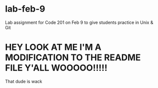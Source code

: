 # lab-feb-9
Lab assignment for Code 201 on Feb 9 to give students practice in Unix &amp; Git

# HEY LOOK AT ME I'M A MODIFICATION TO THE README FILE Y'ALL WOOOOO!!!!!

That dude is wack
